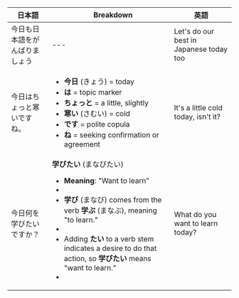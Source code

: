 | 日本語 |　Breakdown |  英語 | 
| --- | --- | --- |
| 今日も日本語をがんばりましょう | --- | Let's do our best in Japanese today too |
| 今日はちょっと寒いですね。| <ul><li>**今日** (きょう) = today </li><li>**は** = topic marker  </li><li>**ちょっと** = a little, slightly  </li><li>**寒い** (さむい) = cold  </li><li>**です** = polite copula  </li><li>**ね** = seeking confirmation or agreement  </li> | It's a little cold today, isn't it?</ul> | 
| 今日何を学びたいですか？ |  **学びたい** (まなびたい)<ul><li>**Meaning**: "Want to learn"<li><li>**学び** (まなび) comes from the verb **学ぶ** (まなぶ), meaning "to learn." <li><li>Adding **たい** to a verb stem indicates a desire to do that action, so **学びたい** means "want to learn."<li></ul> | What do you want to learn today? |

